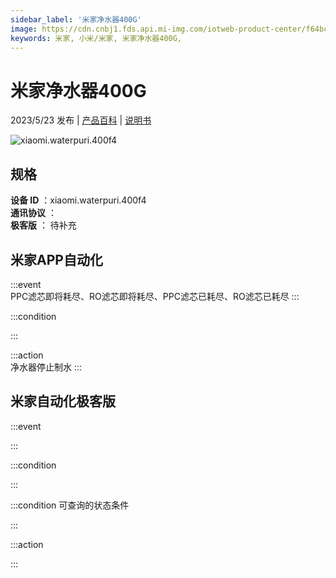 ```yaml
---
sidebar_label: '米家净水器400G'
image: https://cdn.cnbj1.fds.api.mi-img.com/iotweb-product-center/f64bcb6fa42529167644007e6e076ba8_1680598225477.png?GalaxyAccessKeyId=AKVGLQWBOVIRQ3XLEW&Expires=9223372036854775807&Signature=ndc/LjS8JdQJUFaRyTEwkM3wRcw=
keywords: 米家, 小米/米家, 米家净水器400G, 
---
```

# 米家净水器400G

2023/5/23 发布 | [产品百科](https://home.mi.com/webapp/content/baike/product/index.html?model=xiaomi.waterpuri.400f4/) | [说明书](https://home.mi.com/views/introduction.html?model=xiaomi.waterpuri.400f4&region=cn)

![xiaomi.waterpuri.400f4](https://cdn.cnbj1.fds.api.mi-img.com/iotweb-product-center/f64bcb6fa42529167644007e6e076ba8_1680598225477.png?GalaxyAccessKeyId=AKVGLQWBOVIRQ3XLEW&Expires=9223372036854775807&Signature=ndc/LjS8JdQJUFaRyTEwkM3wRcw=)

## 规格  
> 
**设备 ID** ：xiaomi.waterpuri.400f4  
**通讯协议** ：  
**极客版**  ： 待补充 


## 米家APP自动化  

:::event  
PPC滤芯即将耗尽、RO滤芯即将耗尽、PPC滤芯已耗尽、RO滤芯已耗尽
:::

:::condition  

:::

:::action   
净水器停止制水
:::

## 米家自动化极客版  

:::event  

:::

:::condition  

:::

:::condition 可查询的状态条件  

:::

:::action  

:::

        
